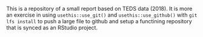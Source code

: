 This is a repository of a small report based on TEDS data (2018). It is more an exercise in using `usethis::use_git()` and `usethis::use_github()` with `git lfs install` to push a large file to github and setup a functining repository that is synced as an RStudio project.
